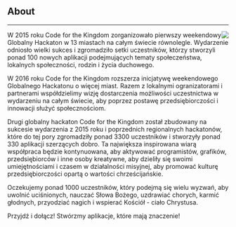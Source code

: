﻿## About
---
<img src="{{assets}}/images/earth.jpg" style="float:right"/>

W 2015 roku Code for the Kingdom zorganizowało pierwszy weekendowy Globalny Hackaton w 13 miastach na całym świecie równolegle. Wydarzenie odniosło wielki sukces i zgromadziło setki uczestników, którzy stworzyli ponad 100 nowych aplikacji podejmujących tematy społeczeństwa, lokalnych społeczności, rodzin i życia duchowego.
  
W 2016 roku Code for the Kingdom rozszerza inicjatywę weekendowego Globalnego Hackatonu o więcej miast. Razem z lokalnymi ogranizatorami i partnerami współdzielimy wizję dostarczenia możliwości uczestnictwa w wydarzeniu na całym świecie, aby poprzez postawę przedsiębiorczości i innowacji służyć społecznościom.

Drugi globalny hackaton Code for the Kingdom został zbudowany na sukcesie wydarzenia z 2015 roku i poprzednich regionalnych hackatonów, które do tej pory zgromadziły ponad 3300 uczestników i stworzyły ponad 330 aplikacji szerzących dobro. Ta największa inspirowana wiarą współpraca będzie kontynuowana, aby aktywować programistów, grafików, przedsiębiorców i inne osoby kreatywne, aby dzieliły się swoimi umiejętnościami i czasem w działalności misyjnej, aby promować kulturę przedsiębiorczości opartą o wartości chrześcijańskie.
 
Oczekujemy ponad 1000 uczestników, który podejmą się wielu wyzwań, aby uwolnić uciśnionych, nauczać Słowa Bożego, uzdrawiać chorych, karmić głodnych, przyodziać nagich i wspierać Kościół - ciało Chrystusa.

Przyjdź i dołącz! Stwórzmy aplikacje, które mają znaczenie!
